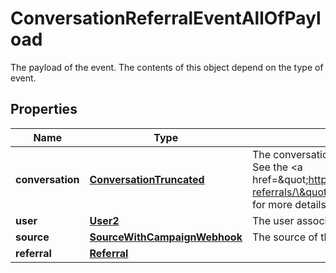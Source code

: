 

# ConversationReferralEventAllOfPayload

The payload of the event. The contents of this object depend on the type of event.
## Properties

Name | Type | Description | Notes
------------ | ------------- | ------------- | -------------
**conversation** | [**ConversationTruncated**](ConversationTruncated.md) | The conversation a user lands in after being referred. See the &lt;a href&#x3D;\&quot;https://docs.smooch.io/guide/conversation-referrals/\&quot;&gt;conversation referrals&lt;/a&gt; guide for more details. |  [optional]
**user** | [**User2**](User2.md) | The user associated with the conversation. |  [optional]
**source** | [**SourceWithCampaignWebhook**](SourceWithCampaignWebhook.md) | The source of the referral. |  [optional]
**referral** | [**Referral**](Referral.md) |  |  [optional]



